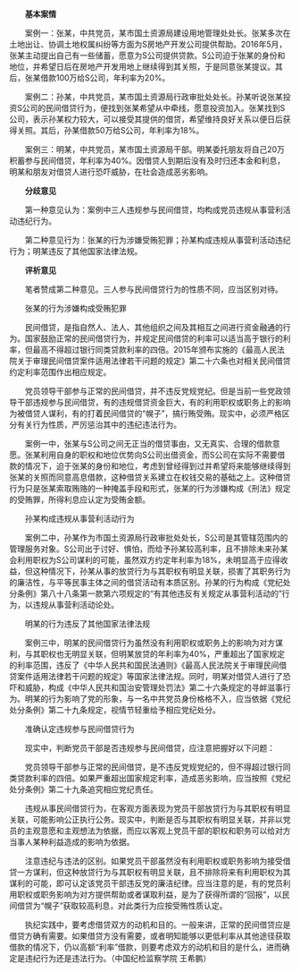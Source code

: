 　　**基本案情**

　　案例一：张某，中共党员，某市国土资源局建设用地管理处处长。张某多次在土地出让、协调土地权属纠纷等方面为S房地产开发公司提供帮助。2016年5月，张某主动提出自己有一些储蓄，愿意为S公司提供贷款。S公司迫于张某的身份和地位，并希望日后在房地产开发用地上继续得到其关照，于是同意张某提议。其后，张某借款100万给S公司，年利率为20%。

　　案例二：孙某，中共党员，某市国土资源局行政审批处处长。孙某听说张某投资S公司的民间借贷行为，便找到张某希望从中牵线，愿意投资加入。张某找到S公司，表示孙某权力较大，可以接受其提供的借贷，希望维持良好关系以便日后获得关照。其后，孙某借款50万给S公司，年利率为18%。

　　案例三：明某，中共党员，某市国土资源局干部。明某委托朋友将自己20万积蓄参与民间借贷，年利率为40%。因借贷人到期后没有及时归还本金和利息，明某和朋友对借贷人进行恐吓威胁，在社会造成恶劣影响。

　　**分歧意见**

　　第一种意见认为：案例中三人违规参与民间借贷，均构成党员违规从事营利活动违纪行为。

　　第二种意见行为：张某的行为涉嫌受贿犯罪；孙某构成违规从事营利活动违纪行为；明某违反了其他国家法律法规。

　　**评析意见**

　　笔者赞成第二种意见。三人参与民间借贷行为的性质不同，应当区别对待。

　　张某的行为涉嫌构成受贿犯罪

　　民间借贷，是指自然人、法人、其他组织之间及其相互之间进行资金融通的行为。国家鼓励正常的民间借贷行为，并规定民间借贷的利率可以适当高于银行的利率，但最高不得超过银行同类贷款利率的四倍。2015年颁布实施的《最高人民法院关于审理民间借贷案件适用法律若干问题的规定》第二十六条也对相关民间借贷约定利率范围作出相应规定。

　　党员领导干部参与正常的民间借贷，并不违反党规党纪。但是当前一些党政领导干部违规参与民间借贷，有的违规借贷资金巨大，有的利用职权或职务上的影响为被借贷人谋利，有的打着民间借贷的“幌子”，搞行贿受贿。现实中，必须严格区分有关行为性质，严厉惩治其中的违纪违法行为。

　　案例一中，张某与S公司之间无正当的借贷事由，又无真实、合理的借款意愿。张某利用自身的职权和地位优势向S公司出借资金，而S公司在实际不需要借款的情况下，迫于张某的身份和地位，考虑到曾经得到过并希望将来能够继续得到张某的关照而同意高息借款，这种借贷关系建立在权钱交易的基础之上。这种借贷行为只是张某索取贿赂的一种掩盖手段和形式，张某的行为涉嫌构成《刑法》规定的受贿罪，所得利息应认定为受贿金额。

　　孙某构成违规从事营利活动行为

　　案例二中，孙某作为市国土资源局行政审批处处长，S公司是其管辖范围内的管理服务对象。S公司出于讨好、惧怕，而给予孙某较高利率，且不排除未来孙某会利用职权为S公司谋利的可能，虽然双方约定年利率为18%，未明显高于应得收益，但这种情况下，孙某从事的放贷行为与其职权有明显关联，损害了其职务行为的廉洁性，与平等民事主体之间的借贷活动有本质区别。孙某的行为构成《党纪处分条例》第八十八条第一款第六项规定的“有其他违反有关规定从事营利活动的”行为，以违规从事营利活动论处。

　　明某的行为违反了其他国家法律法规

　　案例三中，明某的民间借贷行为虽然没有利用职权或职务上的影响为对方谋利，与其职权也无明显关联，但明某放贷的年利率为40%，严重超出了国家规定的利率范围，违反了《中华人民共和国民法通则》《最高人民法院关于审理民间借贷案件适用法律若干问题的规定》等国家法律法规。同时，明某对借贷人进行了恐吓和威胁，构成《中华人民共和国治安管理处罚法》第二十六条规定的寻衅滋事行为。明某的行为影响了党的形象，与一名中共党员身份格格不入，应当依据《党纪处分条例》第二十九条规定，视情节轻重给予相应党纪处分。

　　准确认定违规参与民间借贷行为

　　现实中，判断党员干部是否违规参与民间借贷，应注意把握好以下问题：

　　党员领导干部参与正常的民间借贷，是不违反党规党纪的，但不得超过银行同类贷款利率的四倍。如果严重超出国家规定利率，造成恶劣影响，应当按照《党纪处分条例》第二十九条追究相应党纪责任。

　　违规从事民间借贷行为，在客观方面表现为党员干部放贷行为与其职权有明显关联，可能影响公正执行公务。现实中，判断是否与其职权有明显关联，并非以党员的主观意愿和主观想法为依据，而应以客观上党员干部的职权和职务可以给对方当事人某种利益造成的影响为依据。

　　注意违纪与违法的区别。如果党员干部虽然没有利用职权或职务影响为接受借贷一方谋利，但这种放贷行为与其职权有明显关联，且不排除将来有利用职权为其谋利的可能，即可认定该党员干部违反党的廉洁纪律。应当注意的是，有的党员利用职权或职务影响为对方提供帮助或者谋取利益，是为了获得所谓的“回报”，以民间借贷为“幌子”获取较高利息，对此类行为应按受贿性质认定。

　　执纪实践中，要考虑借贷双方的动机和目的。一般来讲，正常的民间借贷应是借贷方确有需要。如果借贷方没有需要，或者明知能够以更低利率从其他途径获取借款的情况下，仍以高额“利率”借款，则要考虑双方的动机和目的是什么，进而确定是违纪行为还是违法行为。（中国纪检监察学院 王希鹏）